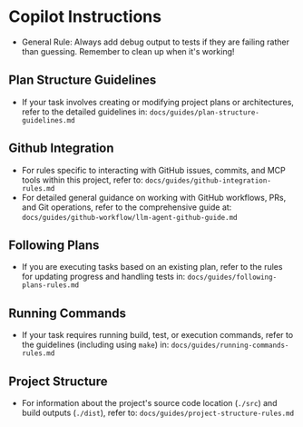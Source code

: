 # Copilot Instructions

- General Rule: Always add debug output to tests if they are failing rather than guessing. Remember to clean up when it's working!

## Plan Structure Guidelines
- If your task involves creating or modifying project plans or architectures, refer to the detailed guidelines in: `docs/guides/plan-structure-guidelines.md`

## Github Integration
- For rules specific to interacting with GitHub issues, commits, and MCP tools within this project, refer to: `docs/guides/github-integration-rules.md`
- For detailed general guidance on working with GitHub workflows, PRs, and Git operations, refer to the comprehensive guide at: `docs/guides/github-workflow/llm-agent-github-guide.md`

## Following Plans
- If you are executing tasks based on an existing plan, refer to the rules for updating progress and handling tests in: `docs/guides/following-plans-rules.md`

## Running Commands
- If your task requires running build, test, or execution commands, refer to the guidelines (including using `make`) in: `docs/guides/running-commands-rules.md`

## Project Structure
- For information about the project's source code location (`./src`) and build outputs (`./dist`), refer to: `docs/guides/project-structure-rules.md`